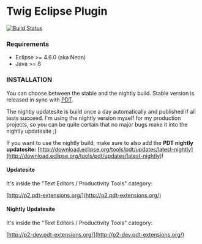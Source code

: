 # Twig Eclipse Plugin

[![Build Status](https://secure.travis-ci.org/pulse00/Twig-Eclipse-Plugin.png)](http://travis-ci.org/pulse00/Twig-Eclipse-Plugin)

### Requirements

- Eclipse >= 4.6.0 (aka Neon)
- Java >= 8

### INSTALLATION

You can choose between the stable and the nightly build. Stable version is released in sync with [PDT](https://projects.eclipse.org/projects/tools.pdt/documentation).

The nightly updatesite is build once a day automatically and published if all tests succeed. I'm using the nightly version myself for my production projects, so you can be quite
certain that no major bugs make it into the nightly updatesite ;)

If you want to use the nightly build, make sure to also add the __PDT nightly updatesite:__ [http://download.eclipse.org/tools/pdt/updates/latest-nightly](http://download.eclipse.org/tools/pdt/updates/latest-nightly)!


#### Updatesite

It's inside the "Text Editors / Productivity Tools" category:

[http://p2.pdt-extensions.org/](http://p2.pdt-extensions.org/)

#### Nightly Updatesite

It's inside the "Text Editors / Productivity Tools" category:

[http://p2-dev.pdt-extensions.org/](http://p2-dev.pdt-extensions.org/)

